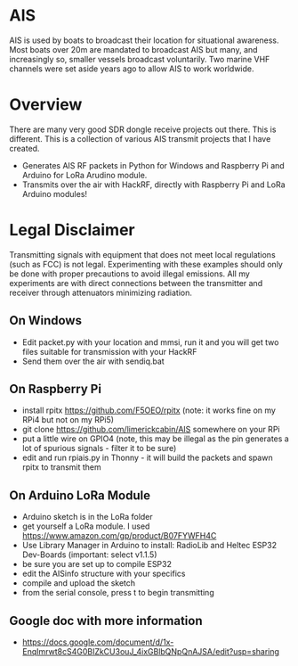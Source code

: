 # AIS
AIS is used by boats to broadcast their location for situational awareness. Most boats over 20m are mandated to broadcast AIS but many, and increasingly so, smaller vessels broadcast voluntarily. Two marine VHF channels were set aside years ago to allow AIS to work worldwide. 
# Overview
There are many very good SDR dongle receive projects out there. This is different. 
This is a collection of various AIS transmit projects that I have created. 
- Generates AIS RF packets in Python for Windows and Raspberry Pi and Arduino for LoRa Arudino module.
- Transmits over the air with HackRF, directly with Raspberry Pi and LoRa Arduino modules!
# Legal Disclaimer
Transmitting signals with equipment that does not meet local regulations (such as FCC) is not legal. Experimenting with these examples should only be done with proper precautions to avoid illegal emissions. All my experiments are with direct connections between the transmitter and receiver through attenuators minimizing radiation. 
## On Windows
- Edit packet.py with your location and mmsi, run it and you will get two files suitable for transmission with your HackRF
- Send them over the air with sendiq.bat
## On Raspberry Pi
- install rpitx https://github.com/F5OEO/rpitx (note: it works fine on my RPi4 but not on my RPi5)
- git clone https://github.com/limerickcabin/AIS somewhere on your RPi
- put a little wire on GPIO4 (note, this may be illegal as the pin generates a lot of spurious signals - filter it to be sure)
- edit and run rpiais.py in Thonny - it will build the packets and spawn rpitx to transmit them
## On Arduino LoRa Module
- Arduino sketch is in the LoRa folder
- get yourself a LoRa module. I used https://www.amazon.com/gp/product/B07FYWFH4C
- Use Library Manager in Arduino to install: RadioLib and Heltec ESP32 Dev-Boards (important: select v1.1.5)
- be sure you are set up to compile ESP32
- edit the AISinfo structure with your specifics
- compile and upload the sketch
- from the serial console, press t to begin transmitting
## Google doc with more information
- https://docs.google.com/document/d/1x-EnqImrwt8cS4G0BIZkCU3ouJ_4ixGBlbQNpQnAJSA/edit?usp=sharing
